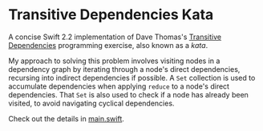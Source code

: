 # Transitive Dependencies Kata
A concise Swift 2.2 implementation of Dave Thomas's [Transitive Dependencies](http://codekata.com/kata/kata18-transitive-dependencies/) programming exercise, also known as a _kata_.

My approach to solving this problem involves visiting nodes in a dependency graph by iterating through a node's direct dependencies, recursing into indirect dependencies if possible. A `Set` collection is used to accumulate dependencies when applying `reduce` to a node's direct dependencies. That `Set` is also used to check if a node has already been visited, to avoid navigating cyclical dependencies.

Check out the details in [main.swift](/TransitiveDepsKata/main.swift).
